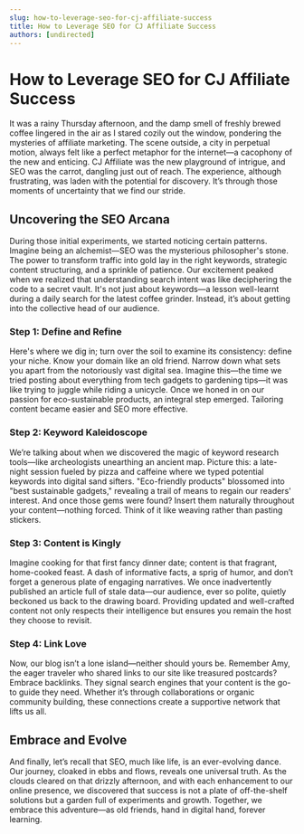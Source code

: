 ```yaml
---
slug: how-to-leverage-seo-for-cj-affiliate-success
title: How to Leverage SEO for CJ Affiliate Success
authors: [undirected]
---
```



# How to Leverage SEO for CJ Affiliate Success

It was a rainy Thursday afternoon, and the damp smell of freshly brewed coffee lingered in the air as I stared cozily out the window, pondering the mysteries of affiliate marketing. The scene outside, a city in perpetual motion, always felt like a perfect metaphor for the internet—a cacophony of the new and enticing. CJ Affiliate was the new playground of intrigue, and SEO was the carrot, dangling just out of reach. The experience, although frustrating, was laden with the potential for discovery. It’s through those moments of uncertainty that we find our stride.

## Uncovering the SEO Arcana

During those initial experiments, we started noticing certain patterns. Imagine being an alchemist—SEO was the mysterious philosopher's stone. The power to transform traffic into gold lay in the right keywords, strategic content structuring, and a sprinkle of patience. Our excitement peaked when we realized that understanding search intent was like deciphering the code to a secret vault. It's not just about keywords—a lesson well-learnt during a daily search for the latest coffee grinder. Instead, it’s about getting into the collective head of our audience.

### Step 1: Define and Refine

Here's where we dig in; turn over the soil to examine its consistency: define your niche. Know your domain like an old friend. Narrow down what sets you apart from the notoriously vast digital sea. Imagine this—the time we tried posting about everything from tech gadgets to gardening tips—it was like trying to juggle while riding a unicycle. Once we honed in on our passion for eco-sustainable products, an integral step emerged. Tailoring content became easier and SEO more effective. 

### Step 2: Keyword Kaleidoscope

We’re talking about when we discovered the magic of keyword research tools—like archeologists unearthing an ancient map. Picture this: a late-night session fueled by pizza and caffeine where we typed potential keywords into digital sand sifters. "Eco-friendly products" blossomed into "best sustainable gadgets," revealing a trail of means to regain our readers' interest. And once those gems were found? Insert them naturally throughout your content—nothing forced. Think of it like weaving rather than pasting stickers.

### Step 3: Content is Kingly

Imagine cooking for that first fancy dinner date; content is that fragrant, home-cooked feast. A dash of informative facts, a sprig of humor, and don’t forget a generous plate of engaging narratives. We once inadvertently published an article full of stale data—our audience, ever so polite, quietly beckoned us back to the drawing board. Providing updated and well-crafted content not only respects their intelligence but ensures you remain the host they choose to revisit.

### Step 4: Link Love

Now, our blog isn’t a lone island—neither should yours be. Remember Amy, the eager traveler who shared links to our site like treasured postcards? Embrace backlinks. They signal search engines that your content is the go-to guide they need. Whether it’s through collaborations or organic community building, these connections create a supportive network that lifts us all.

## Embrace and Evolve

And finally, let’s recall that SEO, much like life, is an ever-evolving dance. Our journey, cloaked in ebbs and flows, reveals one universal truth. As the clouds cleared on that drizzly afternoon, and with each enhancement to our online presence, we discovered that success is not a plate of off-the-shelf solutions but a garden full of experiments and growth. Together, we embrace this adventure—as old friends, hand in digital hand, forever learning.

